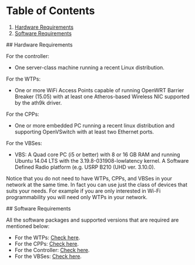 # Table of Contents  
1. [Hardware Requirements](#hardware)  
2. [Software Requirements](#software)  

<a name="hardware"/>
## Hardware Requirements

For the controller:  
* One server-class machine running a recent Linux distribution.    

For the WTPs:  
* One or more WiFi Access Points capable of running OpenWRT Barrier Breaker (15.05) with at least one Atheros-based Wireless NIC supported by the ath9k driver.

For the CPPs:
* One or more embedded PC running a recent linux distribution and supporting OpenVSwitch with at least two Ethernet ports.

For the VBSes:
* VBS: A Quad core PC (i5 or better) with 8 or 16 GB RAM and running Ubuntu 14.04 LTS with the 3.19.8-031908-lowlatency kernel. A Software Defined Radio platform (e.g. USRP B210 (UHD ver. 3.10.0).

Notice that you do not need to have WTPs, CPPs, and VBSes in your network at the same time. In fact you can use just the class of devices that suits your needs. For example if you are only interested in Wi-Fi programmability you will need only WTPs in your network.

<a name="software"/>
## Software Requirements

All the software packages and supported versions that are required are mentioned below:  
* For the WTPs: [Check here](Setting-up-the-WTP#requiredpackages).  
* For the CPPs: [Check here](Setting-up-the-CPP#requiredpackages).  
* For the Controller: [Check here](Setting-up-the-Controller#requiredpackages).  
* For the VBSes: [Check here](Setting-up-the-VBS-OAI#requiredpackages).  
